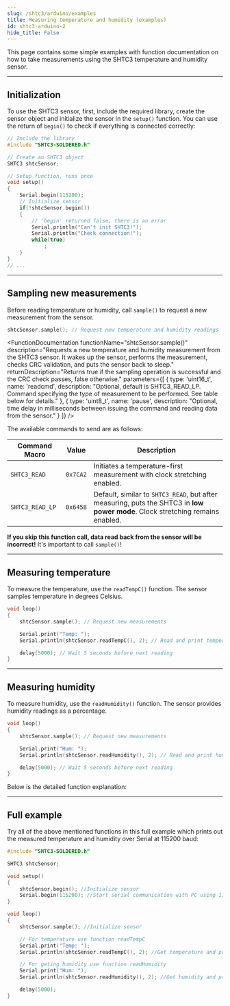 ```yaml
---
slug: /shtc3/arduino/examples 
title: Measuring temperature and humidity (examples)
id: shtc3-arduino-2 
hide_title: False
---
```


This page contains some simple examples with function documentation on how to take measurements using the SHTC3 temperature and humidity sensor.

---

## Initialization

To use the SHTC3 sensor, first, include the required library, create the sensor object and initialize the sensor in the `setup()` function. You can use the return of `begin()` to check if everything is connected correctly:
```cpp
// Include the library
#include "SHTC3-SOLDERED.h"

// Create an SHTC3 object
SHTC3 shtcSensor;

// Setup function, runs once
void setup()
{
    Serial.begin(115200);
    // Initialize sensor
    if(!shtcSensor.begin())
    {
        // 'begin' returned false, there is an error
        Serial.println("Can't init SHTC3!");
        Serial.println("Check connection!");
        while(true)
            ;
    }
}
// ...
```

<FunctionDocumentation
  functionName="shtcSensor.begin()"
  description="Initializes the SHTC3 sensor, setting up communication over I2C and verifying its presence."
  returnDescription="Returns true if initialization is successful, false otherwise."
  parameters={[]}
/>

---

## Sampling new measurements

Before reading temperature or humidity, call `sample()` to request a new measurement from the sensor.

```cpp
shtcSensor.sample(); // Request new temperature and humidity readings
```

<FunctionDocumentation
  functionName="shtcSensor.sample()"
  description="Requests a new temperature and humidity measurement from the SHTC3 sensor. It wakes up the sensor, performs the measurement, checks CRC validation, and puts the sensor back to sleep."
  returnDescription="Returns true if the sampling operation is successful and the CRC check passes, false otherwise."
  parameters={[
    { type: 'uint16_t', name: 'readcmd', description: "Optional, default is SHTC3_READ_LP. Command specifying the type of measurement to be performed. See table below for details." },
    { type: 'uint8_t', name: 'pause', description: "Optional, time delay in milliseconds between issuing the command and reading data from the sensor." }
  ]}
/>

The available commands to send are as follows:

| Command Macro   | Value    | Description                                                                                                                    |
| --------------- | -------- | ------------------------------------------------------------------------------------------------------------------------------ |
| `SHTC3_READ`    | `0x7CA2` | Initiates a temperature-first measurement with clock stretching enabled.                                                       |
| `SHTC3_READ_LP` | `0x6458` | Default, similar to `SHTC3_READ`, but after measuring, puts the SHTC3 in **low power mode**. Clock stretching remains enabled. |

<WarningBox>**If you skip this function call, data read back from the sensor will be incorrect!** It's important to call `sample()`!</WarningBox>

---

## Measuring temperature

To measure the temperature, use the `readTempC()` function. The sensor samples temperature in degrees Celsius.

```cpp
void loop()
{
    shtcSensor.sample(); // Request new measurements

    Serial.print("Temp: ");
    Serial.println(shtcSensor.readTempC(), 2); // Read and print temperature

    delay(5000); // Wait 5 seconds before next reading
}
```

<FunctionDocumentation
  functionName="shtcSensor.readTempC()"
  description="Reads the current temperature from the SHTC3 sensor in degrees Celsius."
  returnDescription="Returns a float value representing the temperature in degrees Celsius."
  parameters={[]}
/>

---

## Measuring humidity

To measure humidity, use the `readHumidity()` function. The sensor provides humidity readings as a percentage.

```cpp title="Measuring humidity"
void loop()
{
    shtcSensor.sample(); // Request new measurements

    Serial.print("Hum: ");
    Serial.println(shtcSensor.readHumidity(), 2); // Read and print humidity

    delay(5000); // Wait 5 seconds before next reading
}
```

Below is the detailed function explanation:

<FunctionDocumentation
  functionName="shtcSensor.readHumidity()"
  description="Reads the current relative humidity from the SHTC3 sensor as a percentage."
  returnDescription="Returns a float value representing the relative humidity in percentage (%)."
  parameters={[]}
/>

---

## Full example

Try all of the above mentioned functions in this full example which prints out the measured temperature and humidity over Serial at 115200 baud:

```cpp
#include "SHTC3-SOLDERED.h"

SHTC3 shtcSensor;

void setup()
{
    shtcSensor.begin(); //Initialize sensor
    Serial.begin(115200); //Start serial communication with PC using 115200 baudrate
}

void loop()
{
    shtcSensor.sample(); //Initialize sensor

    // For temperature use function readTempC
    Serial.print("Temp: ");
    Serial.println(shtcSensor.readTempC(), 2); //Get temperature and print

    // For geting humidity use function readHumidity
    Serial.print("Hum: ");
    Serial.println(shtcSensor.readHumidity(), 2); //Get humidity and print

    delay(5000);
}
```
<QuickLink 
  title="TempAndHumidity.ino" 
  description="Example file for using SHTC3 sensor with easyC/Qwiic/I2C"
  url="https://github.com/SolderedElectronics/Soldered-SHTC3-Temperature-Humidity-Sensor-Arduino-Library/blob/main/examples/TempAndHumidity/TempAndHumidity.ino" 
/>

<!-- Add the example result here, add pictures -->